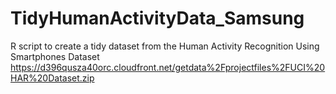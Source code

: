 # TidyHumanActivityData_Samsung
R script to create a tidy dataset from the Human Activity Recognition Using Smartphones Dataset 
https://d396qusza40orc.cloudfront.net/getdata%2Fprojectfiles%2FUCI%20HAR%20Dataset.zip
